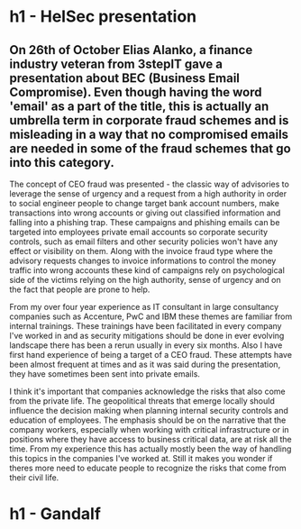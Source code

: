 # h1 - HelSec presentation

## On 26th of October Elias Alanko, a finance industry veteran from 3stepIT gave a presentation about BEC (Business Email Compromise). Even though having the word 'email' as a part of the title, this is actually an umbrella term in corporate fraud schemes and is misleading in a way that no compromised emails are needed in some of the fraud schemes that go into this category.

The concept of CEO fraud was presented - the classic way of advisories to leverage the sense of urgency and a request from a high authority in order to social engineer people to change target bank account numbers, make transactions into wrong accounts or giving out classified information and falling into a phishing trap. These campaigns and phishing emails can be targeted into employees private email accounts so corporate security controls, such as email filters and other security policies won't have any effect or visibility on them. Along with the invoice fraud type where the advisory requests changes to invoice informations to control the money traffic into wrong accounts these kind of campaigns rely on psychological side of the victims relying on the high authority, sense of urgency and on the fact that people are prone to help. 

From my over four year experience as IT consultant in large consultancy companies such as Accenture, PwC and IBM these themes are familiar from internal trainings. These trainings have been facilitated in every company I've worked in and as security mitigations should be done in ever evolving landscape there has been a rerun usually in every six months. Also I have first hand experience of being a target of a CEO fraud. These attempts have been almost frequent at times and as it was said during the presentation, they have sometimes been sent into private emails. 

I think it's important that companies acknowledge the risks that also come from the private life. The geopolitical threats that emerge locally should influence the decision making when planning internal security controls and education of employees. The emphasis should be on the narrative that the company workers, especially when working with critical infrastructure or in positions where they have access to business critical data, are at risk all the time. From my experience this has actually mostly been the way of handling this topics in the companies I've worked at. Still it makes you wonder if theres more need to educate people to recognize the risks that come from their civil life.

# h1 - Gandalf


